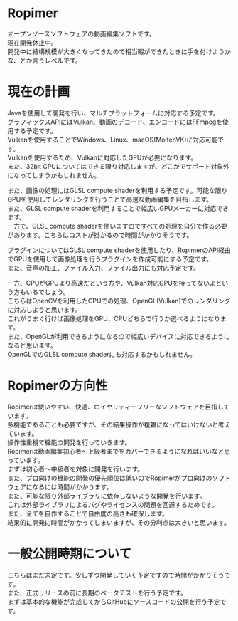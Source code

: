 # Ropimer
 
オープンソースソフトウェアの動画編集ソフトです。  
現在開発休止中。  
開発中に結構規模が大きくなってきたので相当暇ができたときに手を付けようかな、とか言うレベルです。

# 現在の計画

Javaを使用して開発を行い、マルチプラットフォームに対応する予定です。  
グラフィックスAPIにはVulkan、動画のデコード、エンコードにはFFmpegを使用する予定です。  
Vulkanを使用することでWindows、Linux、macOS(MoltenVK)に対応可能です。  
Vulkanを使用するため、Vulkanに対応したGPUが必要になります。  
また、32bit CPUについてはできる限り対応しますが、どこかでサポート対象外になってしまうかもしれません。  

また、画像の処理にはGLSL compute shaderを利用する予定です。可能な限りGPUを使用してレンダリングを行うことで高速な動画編集を目指します。  
また、GLSL compute shaderを利用することで幅広いGPUメーカーに対応できます。  
一方で、GLSL compute shaderを使いますのですべての処理を自分で作る必要があります。こちらはコストが掛かるので時間がかかりそうです。  

プラグインについてはGLSL compute shaderを使用したり、RopimerのAPI経由でGPUを使用して画像処理を行うプラグインを作成可能にする予定です。  
また、音声の加工、ファイル入力、ファイル出力にも対応予定です。  

一方、CPUがGPUより高速だという方や、Vulkan対応GPUを持ってないよという方もいるでしょう。  
こちらはOpenCVを利用したCPUでの処理、OpenGL(Vulkan)でのレンダリングに対応しようと思います。  
これがうまく行けば画像処理をGPU、CPUどちらで行うか選べるようになります。  
また、OpenGLが利用できるようになるので幅広いデバイスに対応できるようになると思います。  
OpenGLでのGLSL compute shaderにも対応するかもしれません。

# Ropimerの方向性

Ropimerは使いやすい、快適、ロイヤリティーフリーなソフトウェアを目指しています。  
多機能であることも必要ですが、その結果操作が複雑になってはいけないと考えています。  
操作性重視で機能の開発を行っていきます。  
Ropimerは動画編集初心者～上級者までをカバーできるようになればいいなと思っています。  
まずは初心者～中級者を対象に開発を行います。  
また、プロ向けの機能の開発の優先順位は低いのでRopimerがプロ向けのソフトウェアになるには時間がかかります。  
また、可能な限り外部ライブラリに依存しないような開発を行います。  
これは外部ライブラリによるバグやライセンスの問題を回避するためです。  
また、全てを自作することで自由度の高さも確保します。  
結果的に開発に時間がかかってしまいますが、その分利点は大きいと思います。

# 一般公開時期について

こちらはまだ未定です。少しずつ開発していく予定ですので時間がかかりそうです。  
また、正式リリースの前に長期のベータテストを行う予定です。  
まずは基本的な機能が完成してからGitHubにソースコードの公開を行う予定です。  
